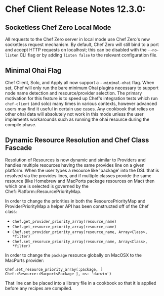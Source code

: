 # Chef Client Release Notes 12.3.0:

## Socketless Chef Zero Local Mode
All requests to the Chef Zero server in local mode use Chef Zero's new
socketless request mechanism. By default, Chef Zero will still bind to a
port and accept HTTP requests on localhost; this can be disabled with
the `--no-listen` CLI flag or by adding `listen false` to the relevant
configuration file.

## Minimal Ohai Flag

Chef Client, Solo, and Apply all now support a `--minimal-ohai` flag.
When set, Chef will only run the bare minimum Ohai plugins necessary to
support node name detection and resource/provider selection. The primary
motivation for this feature is to speed up Chef's integration tests
which run `chef-client` (and solo) many times in various contexts,
however advanced users may find it useful in certain use cases. Any
cookbook that relies on other ohai data will absolutely not work in this
mode unless the user implements workarounds such as running the ohai
resource during the compile phase.

## Dynamic Resource Resolution and Chef Class Fascade

Resolution of Resources is now dynamic and similar to Providers and handles
multiple resources having the same provides line on a given platform.  When
the user types a resource like 'package' into the DSL that is resolved via
the provides lines, and if multiple classes provide the same resource (like
Homebrew and MacPorts package resources on Mac) then which one is selected
is governed by the Chef::Platform::ResourcePriorityMap.

In order to change the priorities in both the ResourcePriorityMap and
ProviderPriorityMap a helper API has been constructed off of the Chef class:

* `Chef.get_provider_priority_array(resource_name)`
* `Chef.get_resource_priority_array(resource_name)`
* `Chef.set_provider_priority_array(resource_name, Array<Class>, *filter)`
* `Chef.set_resoruce_priority_array(resource_name, Array<Class>, *filter)`

In order to change the `package` resource globally on MacOSX to the MacPorts provider:

`Chef.set_resource_priority_array(:package, [ Chef::Resource::MacportsPackage ], os: 'darwin')`

That line can be placed into a library file in a cookbook so that it is applied before
any recipes are compiled.

